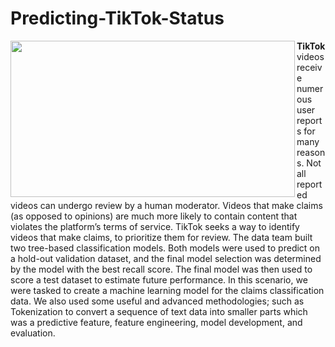 # Predicting-TikTok-Status
<img src='https://miro.medium.com/v2/resize:fit:1400/0*LRyHZb_JBpuuNVzd' width="455" height="250" align=left>

**TikTok** videos receive numerous user reports for many reasons. Not all reported videos can undergo review by a human moderator. Videos that make claims (as opposed to opinions) are much more likely to contain content that violates the platform’s terms of service. TikTok seeks a way to identify videos that make claims, to prioritize them for review. The data team built two tree-based classification models. Both models were used to predict on a hold-out validation dataset, and the final model selection was determined by the model with the best recall score. The final model was then used to score a test dataset to estimate future performance. In this scenario, we were tasked to create a machine learning model for the claims classification data. We also used some useful and advanced methodologies; such as Tokenization to convert a sequence of text data into smaller parts which was a predictive feature, feature engineering, model development, and evaluation.
